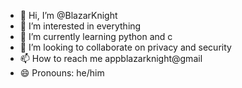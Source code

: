 - 👋 Hi, I’m @BlazarKnight
- 👀 I’m interested in everything
- 🌱 I’m currently learning python and c
- 💞️ I’m looking to collaborate on privacy and security
- 📫 How to reach me appblazarknight@gmail
- 😄 Pronouns: he/him

<!---
BlazarKnight/BlazarKnight is a ✨ special ✨ repository because its `README.md` (this file) appears on your GitHub profile.
You can click the Preview link to take a look at your changes.
--->
